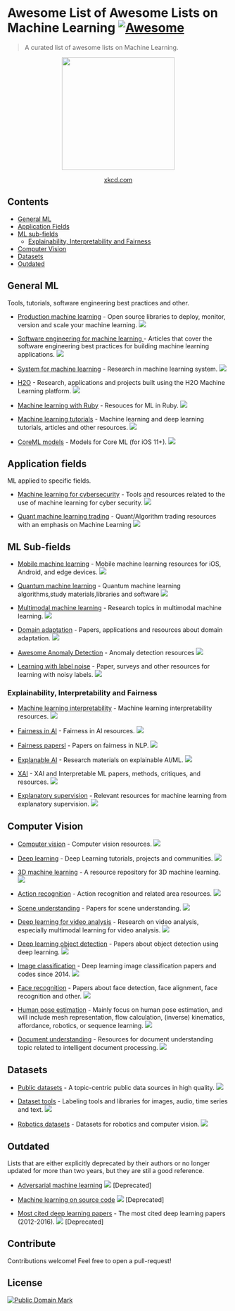 # Awesome List of Awesome Lists on Machine Learning [![Awesome](https://awesome.re/badge.svg)](https://awesome.re)

> A curated list of awesome lists on Machine Learning.

<div align="center">
<img src="https://imgs.xkcd.com/comics/machine_learning.png" width="256"/>

[xkcd.com](https://xkcd.com)
</div>

## Contents

- [General ML](#general-ml)
- [Application Fields](#application-fields)
- [ML sub-fields](#ml-sub-fields)
  - [Explainability, Interpretability and Fairness](#explainability-interpretability-and-fairness)
- [Computer Vision](#computer-vision)
- [Datasets](#datasets)
- [Outdated](#outdated)


## General ML

Tools, tutorials, software engineering best practices and other.

* [Production machine learning](https://github.com/EthicalML/awesome-production-machine-learning) - Open source libraries to deploy, monitor, version and scale your machine learning. ![](https://img.shields.io/github/stars/EthicalML/awesome-production-machine-learning.svg?style=social)

* [Software engineering for machine learning ](https://github.com/SE-ML/awesome-seml) - Articles that cover the software engineering best practices for building machine learning applications.  ![](https://img.shields.io/github/stars/SE-ML/awesome-seml.svg?style=social)

* [System for machine learning](https://github.com/HuaizhengZhang/Awesome-System-for-Machine-Learning) - Research in machine learning system. ![](https://img.shields.io/github/stars/HuaizhengZhang/Awesome-System-for-Machine-Learning.svg?style=social)

* [H2O](https://github.com/h2oai/awesome-h2o) - Research, applications and projects built using the H2O Machine Learning platform. ![](https://img.shields.io/github/stars/h2oai/awesome-h2o.svg?style=social)

* [Machine learning with Ruby](https://github.com/arbox/machine-learning-with-ruby) - Resouces for ML in Ruby. ![](https://img.shields.io/github/stars/arbox/machine-learning-with-ruby.svg?style=social)

* [Machine learning tutorials](https://github.com/ujjwalkarn/Machine-Learning-Tutorials) - Machine learning and deep learning tutorials, articles and other resources. ![](https://img.shields.io/github/stars/ujjwalkarn/Machine-Learning-Tutorials.svg?style=social)

* [CoreML models](https://github.com/likedan/Awesome-CoreML-Models) - Models for Core ML (for iOS 11+). ![](https://img.shields.io/github/stars/likedan/Awesome-CoreML-Models.svg?style=social)

## Application fields

ML applied to specific fields.

* [Machine learning for cybersecurity](https://github.com/jivoi/awesome-ml-for-cybersecurity) - Tools and resources related to the use of machine learning for cyber security. ![](https://img.shields.io/github/stars/jivoi/awesome-ml-for-cybersecurity.svg?style=social)

* [Quant machine learning trading](https://github.com/grananqvist/Awesome-Quant-Machine-Learning-Trading) - Quant/Algorithm trading resources with an emphasis on Machine Learning ![](https://img.shields.io/github/stars/grananqvist/Awesome-Quant-Machine-Learning-Trading.svg?style=social)


## ML Sub-fields

* [Mobile machine learning](https://github.com/fritzlabs/Awesome-Mobile-Machine-Learning) - Mobile machine learning resources for iOS, Android, and edge devices. ![](https://img.shields.io/github/stars/fritzlabs/Awesome-Mobile-Machine-Learning.svg?style=social)

* [Quantum machine learning](https://github.com/krishnakumarsekar/awesome-quantum-machine-learning) - Quantum machine learning algorithms,study materials,libraries and software ![](https://img.shields.io/github/stars/krishnakumarsekar/awesome-quantum-machine-learning.svg?style=social)

* [Multimodal machine learning](https://github.com/pliang279/awesome-multimodal-ml) - Research topics in multimodal machine learning. ![](https://img.shields.io/github/stars/pliang279/awesome-multimodal-ml.svg?style=social)

* [Domain adaptation](https://github.com/zhaoxin94/awesome-domain-adaptation) - Papers, applications and resources about domain adaptation. ![](https://img.shields.io/github/stars/zhaoxin94/awesome-domain-adaptation.svg?style=social)

* [Awesome Anomaly Detection](https://github.com/hoya012/awesome-anomaly-detection) - Anomaly detection resources ![](https://img.shields.io/github/stars/hoya012/awesome-anomaly-detection.svg?style=social)

* [Learning with label noise](https://github.com/subeeshvasu/Awesome-Learning-with-Label-Noise) - Paper, surveys and other resources for learning with noisy labels. ![](https://img.shields.io/github/stars/subeeshvasu/Awesome-Learning-with-Label-Noise.svg?style=social)


### Explainability, Interpretability and Fairness

* [Machine learning interpretability](https://github.com/jphall663/awesome-machine-learning-interpretability) - Machine learning interpretability resources. ![](https://img.shields.io/github/stars/jphall663/awesome-machine-learning-interpretability.svg?style=social)

* [Fairness in AI](https://github.com/datamllab/awesome-fairness-in-ai) - Fairness in AI resources. ![](https://img.shields.io/github/stars/datamllab/awesome-fairness-in-ai.svg?style=social)

* [Fairness papersl](https://github.com/uclanlp/awesome-fairness-papers) - Papers on fairness in NLP. ![](https://img.shields.io/github/stars/uclanlp/awesome-fairness-papers.svg?style=social)
 
* [Explanable AI](https://github.com/wangyongjie-ntu/Awesome-explainable-AI) - Research materials on explainable AI/ML. ![](https://img.shields.io/github/stars/wangyongjie-ntu/Awesome-explainable-AI.svg?style=social)

* [XAI](https://github.com/altamiracorp/awesome-xai) - XAI and Interpretable ML papers, methods, critiques, and resources. ![](https://img.shields.io/github/stars/altamiracorp/awesome-xai.svg?style=social)

* [Explanatory supervision](https://github.com/stefanoteso/awesome-explanatory-supervision) - Relevant resources for machine learning from explanatory supervision. ![](https://img.shields.io/github/stars/stefanoteso/awesome-explanatory-supervision.svg?style=social)

## Computer Vision

* [Computer vision](https://github.com/jbhuang0604/awesome-computer-vision) - Computer vision resources. ![](https://img.shields.io/github/stars/jbhuang0604/awesome-computer-vision.svg?style=social)

* [Deep learning](https://github.com/ChristosChristofidis/awesome-deep-learning) - Deep Learning tutorials, projects and communities. ![](https://img.shields.io/github/stars/ChristosChristofidis/awesome-deep-learning.svg?style=social)

* [3D machine learning](https://github.com/timzhang642/3D-Machine-Learning) - A resource repository for 3D machine learning. ![](https://img.shields.io/github/stars/timzhang642/3D-Machine-Learning.svg?style=social)

* [Action recognition](https://github.com/jinwchoi/awesome-action-recognition) - Action recognition and related area resources. ![](https://img.shields.io/github/stars/jinwchoi/awesome-action-recognition.svg?style=social)

* [Scene understanding](https://github.com/bertjiazheng/awesome-scene-understanding) - Papers for scene understanding. ![](https://img.shields.io/github/stars/bertjiazheng/awesome-scene-understanding.svg?style=social)

- [Deep learning for video analysis](https://github.com/HuaizhengZhang/Awsome-Deep-Learning-for-Video-Analysis) - Research on video analysis, especially multimodal learning for video analysis. ![](https://img.shields.io/github/stars/HuaizhengZhang/Awsome-Deep-Learning-for-Video-Analysis.svg?style=social)

- [Deep learning object detection](https://github.com/hoya012/deep_learning_object_detection) - Papers about object detection using deep learning. ![](https://img.shields.io/github/stars/hoya012/deep_learning_object_detection.svg?style=social) 

* [Image classification](https://github.com/weiaicunzai/awesome-image-classification) - Deep learning image classification papers and codes since 2014. ![](https://img.shields.io/github/stars/weiaicunzai/awesome-image-classification.svg?style=social) 

* [Face recognition](https://github.com/ChanChiChoi/awesome-Face_Recognition) - Papers about face detection, face alignment, face recognition and other. ![](https://img.shields.io/github/stars/ChanChiChoi/awesome-Face_Recognition.svg?style=social) 

* [Human pose estimation](https://github.com/wangzheallen/awesome-human-pose-estimation) - Mainly focus on human pose estimation, and will include mesh representation, flow calculation, (inverse) kinematics, affordance, robotics, or sequence learning. ![](https://img.shields.io/github/stars/wangzheallen/awesome-human-pose-estimation.svg?style=social)

* [Document understanding](https://github.com/tstanislawek/awesome-document-understanding) - Resources for document understanding topic related to intelligent document processing. ![](https://img.shields.io/github/stars/tstanislawek/awesome-document-understanding.svg?style=social)

## Datasets

* [Public datasets](https://github.com/awesomedata/awesome-public-datasets) - A topic-centric public data sources in high quality. ![](https://img.shields.io/github/stars/awesomedata/awesome-public-datasets.svg?style=social)

* [Dataset tools](https://github.com/jsbroks/awesome-dataset-tools) - Labeling tools and libraries for images, audio, time series and text. ![](https://img.shields.io/github/stars/jsbroks/awesome-dataset-tools.svg?style=social)

* [Robotics datasets](https://github.com/sunglok/awesome-robotics-datasets) - Datasets for robotics and computer vision. ![](https://img.shields.io/github/stars/sunglok/awesome-robotics-datasets.svg?style=social)

## Outdated

Lists that are either explicitly deprecated by their authors or no longer updated for more than two years, but they are stil a good reference.

- [Adversarial machine learning](https://github.com/yenchenlin/awesome-adversarial-machine-learning) ![](https://img.shields.io/github/stars/yenchenlin/awesome-adversarial-machine-learning.svg?style=social) [Deprecated]

* [Machine learning on source code](https://github.com/src-d/awesome-machine-learning-on-source-code) ![](https://img.shields.io/github/stars/src-d/awesome-machine-learning-on-source-code.svg?style=social) [Deprecated]

* [Most cited deep learning papers](https://github.com/terryum/awesome-deep-learning-papers) - The most cited deep learning papers (2012-2016). ![](https://img.shields.io/github/stars/terryum/awesome-deep-learning-papers.svg?style=social) [Deprecated]

## Contribute

Contributions welcome! Feel free to open a pull-request!


## License

<a rel="license" href="http://creativecommons.org/publicdomain/mark/1.0/">
<img src="http://i.creativecommons.org/p/mark/1.0/88x31.png"
     style="border-style: none;" alt="Public Domain Mark" />
</a>
